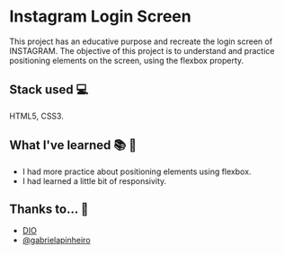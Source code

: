 # Instagram Login Screen
This project has an educative purpose and recreate the login screen of INSTAGRAM.
The objective of this project is to understand and practice positioning elements on the screen, using the flexbox property.

## Stack used 💻
HTML5, CSS3.

## What I've learned 📚 📝 
- I had more practice about positioning elements using flexbox.
- I had learned a little bit of responsivity.

## Thanks to... 💖
- [DIO](https://web.dio.me/)
- [@gabrielapinheiro](https://github.com/SpruceGabriela)